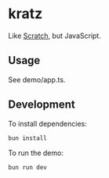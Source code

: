 # kratz

Like [Scratch](https://scratch.mit.edu/), but JavaScript.

## Usage

See demo/app.ts.

## Development

To install dependencies:

```bash
bun install
```

To run the demo:

```bash
bun run dev
```
